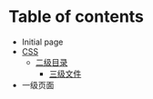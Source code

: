 # Table of contents

* Initial page
* [CSS](css/README.md)
  * [二级目录](css/untitled/README.md)
    * [三级文件](css/untitled/untitled.md)
* 一级页面

